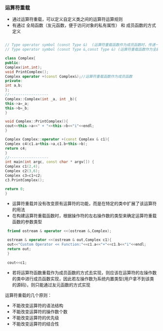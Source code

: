 ### 运算符重载   
- 通过运算符重载，可以定义自定义类之间的运算符运算规则    
- 有通过 全局函数（友元函数，便于访问对象的私有属性） 和 成员函数的方式定义  
```C++   

// Type operator symbol (const Type &)  (运算符重载函数作为成员函数时，传递一个操作对象的引用)   
// Type operator symbol (const Type &,const Type &) (运算符重载函数作为全剧函数时，传递两个操作对象的引用)   

class Complex{
public:
Complex(int,int);
void PrintComplex();
Complex operator +(const Complex&);//运算符重载函数作为成员函数
private:
int a,b;
};
//------------------
Complex::Complex(int _a, int _b){
this->a=_a;
this->b=_b;
}

void Complex::PrintComplex(){
cout<<this->a<<" + "<<this->b<<"i"<<endl;
}

Complex Complex::operator +(const Complex & c1){
Complex c4(c1.a+this->a,c1.b+this->b);
return c4;
}
//------------------
int main(int argc, const char * argv[]) {
Complex c1(2,4);
Complex c2(3,6);
Complex c3=c1+c2;
c3.PrintComplex();

return 0;
}

```
- 运算符重载并没有改变原有运算符的功能，而是在特定的类中扩展了该运算符的用法   
- 在构建运算符重载函数时，根据操作符的左右操作数的类型来确定运算符重载函数的参数类型      
```c++
 friend ostream & operator <<(ostream &,Complex);   
 
 ostream & operator <<(ostream & out,Complex c1){
 out<<"Custom Operator << Function:"<<c1.a<<"+"<<c1.b<<"i"<<endl;
 return out;
 }
 
 cout<<c1;
```     
- 若将运算符函数重载作为成员函数的方式去实现，则应该在运算符的左操作数的类中进行成员函数实现，因此若左操作数为系统内置类型(用户拿不到该类的源码)，则只能通过友元函数的方式实现     

运算符重载的几个原则：          
- 不能改变运算符的语法结构   
- 不能改变运算符的操作数个数      
- 不能改变运算符的优先级    
- 不能改变运算符的结合性     
